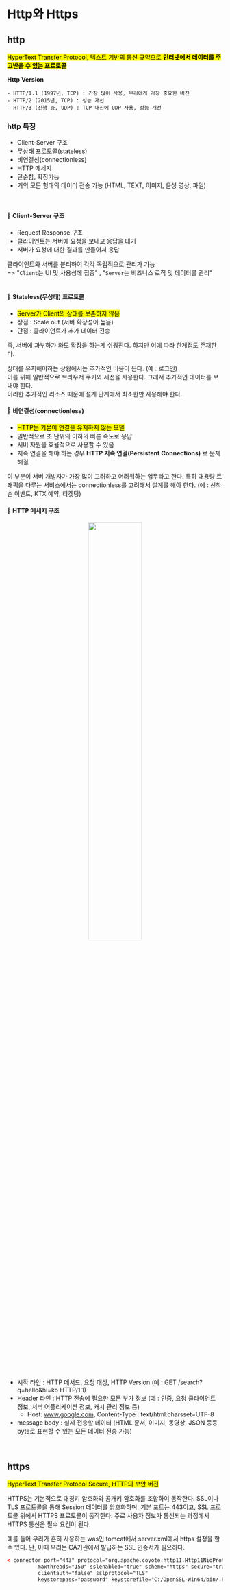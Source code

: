 # Http와 Https


## http
<mark>HyperText Transfer Protocol, 텍스트 기반의 통신 규약으로 **인터넷에서 데이터를 주고받을 수 있는 프로토콜**</mark>

**Http Version**
```
- HTTP/1.1 (1997년, TCP) : 가장 많이 사용, 우리에게 가장 중요한 버전
- HTTP/2 (2015년, TCP) : 성능 개선
- HTTP/3 (진행 중, UDP) : TCP 대신에 UDP 사용, 성능 개선
```

### http 특징
- Client-Server 구조
- 무상태 프로토콜(stateless)
- 비연결성(connectionless)
- HTTP 메세지
- 단순함, 확장가능
- 거의 모든 형태의 데이터 전송 가능 (HTML, TEXT, 이미지, 음성 영상, 파일) 

</br>

#### 🔵 Client-Server 구조

- Request Response 구조
- 클라이언트는 서버에 요청을 보내고 응답을 대기
- 서버가 요청에 대한 결과를 만들어서 응답

클라이언트와 서버를 분리하여 각각 독립적으로 관리가 가능</br>
=> "<code>Client</code>는 UI 및 사용성에 집중" , "<code>Server</code>는 비즈니스 로직 및 데이터를 관리"</br></br>


#### 🔵 Stateless(무상태) 프로토콜

- <mark>Server가 Client의 상태를 보존하지 않음</mark>
- 장점 : Scale out (서버 확장성이 높음)
- 단점 : 클라이언트가 추가 데이터 전송 

즉, 서버에 과부하가 와도 확장을 하는게 쉬워진다. 하지만 이에 따라 한계점도 존재한다.

상태를 유지해야하는 상황에서는 추가적인 비용이 든다. (예 : 로그인)</br>
이를 위해 일반적으로 브라우저 쿠키와 세션을 사용한다. 그래서 추가적인 데이터를 보내야 한다.</br>
이러한 추가적인 리소스 때문에 설계 단계에서 최소한만 사용해야 한다.</br>



#### 🔵 비연결성(connectionless)

- <mark>HTTP는 기본이 연결을 유지하지 않는 모델</mark>
- 일반적으로 초 단위의 이하의 빠른 속도로 응답
- 서버 자원을 효율적으로 사용할 수 있음
- 지속 연결을 해야 하는 경우 **HTTP 지속 연결(Persistent Connections)** 로 문제해결

이 부분이 서버 개발자가 가장 많이 고려하고 어려워하는 업무라고 한다. 특히 대용량 트래픽을 다루는 서비스에서는 connectionless를 고려해서 설계를 해야 한다.
(예 : 선착순 이벤트, KTX 예약, 티켓팅)</br>

#### 🔵 HTTP 메세지 구조

<p align="center">
<img src="https://github.com/user-attachments/assets/a0c9a0ac-deb9-486e-aad5-abf91aa7b684" width="50%" height="50%"></br>
</p></br>

- 시작 라인 : HTTP 메서드, 요청 대상, HTTP Version (예 : GET /search?q=hello&hi=ko HTTP/1.1)
- Header 라인 : HTTP 전송에 필요한 모든 부가 정보 (예 : 인증, 요청 클라이언트 정보, 서버 어플리케이션 정보, 캐시 관리 정보 등)
  - Host: www.google.com, Content-Type : text/html:charsset=UTF-8
- message body : 실제 전송할 데이터 (HTML 문서, 이미지, 동영상, JSON 등등 byte로 표현할 수 있는 모든 데이터 전송 가능)


</br>


## https 
<mark>HyperText Transfer Protocol Secure, HTTP의 보안 버전</mark>

HTTPS는 기본적으로 대칭키 암호화와 공개키 암호화를 조합하여 동작한다. SSL이나 TLS 프로토콜을 통해 Session 데이터를 암호화하며, 기본 포트는 443이고,
SSL 프로토콜 위에서 HTTPS 프로토콜이 동작한다. 주로 사용자 정보가 통신되는 과정에서 HTTPS 통신은 필수 요건이 된다. 

예를 들어 우리가 흔히 사용하는 was인 tomcat에서 server.xml에서 https 설정을 할 수 있다. 단, 이때 우리는 CA기관에서 발급하는 SSL 인증서가 필요하다.
```xml
< connector port="443" protocol="org.apache.coyote.http11.Http11NioProtocol"
          maxthreads="150" sslenabled="true" scheme="https" secure="true"
          clientauth="false" sslprotocol="TLS"
          keystorepass="password" keystorefile="C:/OpenSSL-Win64/bin/.keystore" >

```





